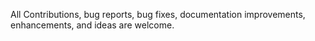 All Contributions, bug reports, bug fixes, documentation improvements, enhancements, and ideas are welcome.

